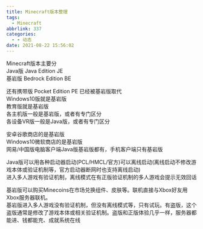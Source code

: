 ```yaml
---
title: Minecraft版本整理
tags:
  - Minecraft
abbrlink: 337
categories:
  - - 动态
date: 2021-08-22 15:56:02
---
```


Minecraft版本主要分  
Java版 Java Edition JE  
基岩版 Bedrock Edition BE  
  
还有携带版 Pocket Edition PE 已经被基岩版取代  
Windows10版就是基岩版  
教育版就是基岩版  
各主机版一般是基岩版，或者有专门区分  
各设备VR版一般是Java版，或者有专门区分  
  
安卓谷歌商店的是基岩版  
Windows10微软商店的是基岩版  
网易/中国版电脑客户端Java版基岩版都有，手机客户端只有基岩版  
  
Java版可以用各种启动器启动(PCL/HMCL/官方)可以离线启动(离线启动不修改游戏本体或验证机制等，官方启动器断网时也支持离线启动)  
进入多人游戏有验证机制，离线模式在有正版验证机制的多人游戏会提示无效回话  
  
基岩版可以购买Minecoins在市场兑换组件、皮肤等。联机直接与Xbox好友用Xbox服务器联机。  
基岩版进入多人游戏没有验证机制，但没有离线模式等，只有试玩。有盗版，这个盗版通常是修改了游戏本体或相关验证机制。盗版和正版体验几乎一样，服务器都能进、钱都能充、成就系统在线
